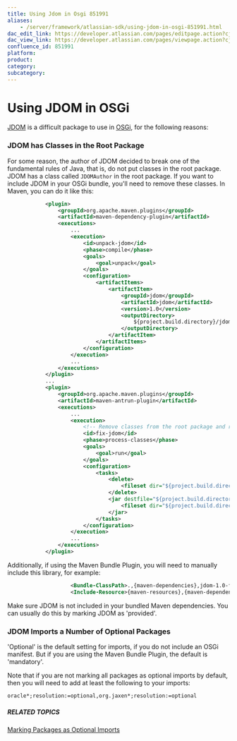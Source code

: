 ```yaml
---
title: Using Jdom in Osgi 851991
aliases:
    - /server/framework/atlassian-sdk/using-jdom-in-osgi-851991.html
dac_edit_link: https://developer.atlassian.com/pages/editpage.action?cjm=wozere&pageId=851991
dac_view_link: https://developer.atlassian.com/pages/viewpage.action?cjm=wozere&pageId=851991
confluence_id: 851991
platform:
product:
category:
subcategory:
---
```

# Using JDOM in OSGi

<a href="http://www.jdom.org/" class="external-link">JDOM</a> is a difficult package to use in <a href="http://www.osgi.org/" class="external-link">OSGi</a>, for the following reasons:

### JDOM has Classes in the Root Package

For some reason, the author of JDOM decided to break one of the fundamental rules of Java, that is, do not put classes in the root package. JDOM has a class called `JDOMAuthor` in the root package. If you want to include JDOM in your OSGi bundle, you'll need to remove these classes. In Maven, you can do it like this:

``` xml
            <plugin>
                <groupId>org.apache.maven.plugins</groupId>
                <artifactId>maven-dependency-plugin</artifactId>
                <executions>
                    ...
                    <execution>
                        <id>unpack-jdom</id>
                        <phase>compile</phase>
                        <goals>
                            <goal>unpack</goal>
                        </goals>
                        <configuration>
                            <artifactItems>
                                <artifactItem>
                                    <groupId>jdom</groupId>
                                    <artifactId>jdom</artifactId>
                                    <version>1.0</version>
                                    <outputDirectory>
                                        ${project.build.directory}/jdom
                                    </outputDirectory>
                                </artifactItem>
                            </artifactItems>
                        </configuration>
                    </execution>
                    ...
                </executions>
            </plugin>
            ...
            <plugin>
                <groupId>org.apache.maven.plugins</groupId>
                <artifactId>maven-antrun-plugin</artifactId>
                <executions>
                    ...
                    <execution>
                        <!-- Remove classes from the root package and re jar -->
                        <id>fix-jdom</id>
                        <phase>process-classes</phase>
                        <goals>
                            <goal>run</goal>
                        </goals>
                        <configuration>
                            <tasks>
                                <delete>
                                    <fileset dir="${project.build.directory}/jdom" includes="*.class"/>
                                </delete>
                                <jar destfile="${project.build.directory}/jdom-1.0-fixed.jar">
                                    <fileset dir="${project.build.directory}/jdom"/>
                                </jar>
                            </tasks>
                        </configuration>
                    </execution>
                    ...
                </executions>
            </plugin>
```

Additionally, if using the Maven Bundle Plugin, you will need to manually include this library, for example:

``` xml
                    <Bundle-ClassPath>.,{maven-dependencies},jdom-1.0-fixed.jar</Bundle-ClassPath>
                    <Include-Resource>{maven-resources},{maven-dependencies},${project.build.directory}/jdom-1.0-fixed.jar</Include-Resource>
```

Make sure JDOM is not included in your bundled Maven dependencies. You can usually do this by marking JDOM as 'provided'.

### JDOM Imports a Number of Optional Packages

'Optional' is the default setting for imports, if you do not include an OSGi manifest. But if you are using the Maven Bundle Plugin, the default is 'mandatory'.

Note that if you are not marking all packages as optional imports by default, then you will need to add at least the following to your imports:

``` xml
oracle*;resolution:=optional,org.jaxen*;resolution:=optional
```

##### RELATED TOPICS

[Marking Packages as Optional Imports](/server/framework/atlassian-sdk/marking-packages-as-optional-imports-852102.html)





















































































































































































































































